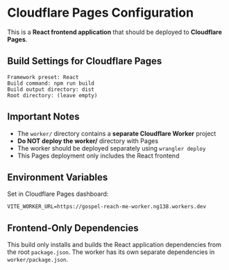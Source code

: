 # Cloudflare Pages Configuration

This is a **React frontend application** that should be deployed to **Cloudflare Pages**.

## Build Settings for Cloudflare Pages

```
Framework preset: React
Build command: npm run build
Build output directory: dist
Root directory: (leave empty)
```

## Important Notes

- The `worker/` directory contains a **separate Cloudflare Worker** project
- **Do NOT deploy the worker/** directory with Pages
- The worker should be deployed separately using `wrangler deploy`
- This Pages deployment only includes the React frontend

## Environment Variables

Set in Cloudflare Pages dashboard:
```
VITE_WORKER_URL=https://gospel-reach-me-worker.ng138.workers.dev
```

## Frontend-Only Dependencies

This build only installs and builds the React application dependencies from the root `package.json`. The worker has its own separate dependencies in `worker/package.json`. 